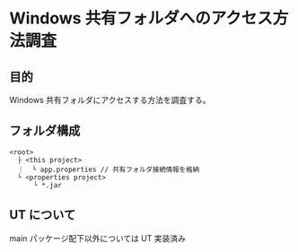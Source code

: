 # Windows 共有フォルダへのアクセス方法調査  

## 目的

Windows 共有フォルダにアクセスする方法を調査する。  

## フォルダ構成
```
<root>
  ├ <this project>
  ｜  └ app.properties // 共有フォルダ接続情報を格納
  └ <properties project>
      └ *.jar

```

## UT について

main パッケージ配下以外については UT 実装済み  


